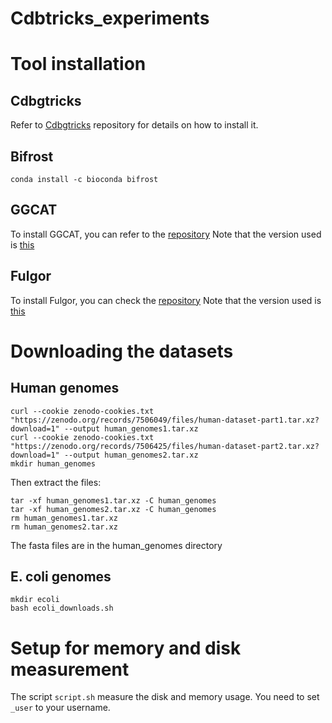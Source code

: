 # Cdbtricks_experiments
# Tool installation

## Cdbgtricks
Refer to [Cdbgtricks](https://github.com/khodor14/Cdbgtricks) repository for details on how to install it. 
## Bifrost
  ```
  conda install -c bioconda bifrost
  ```
## GGCAT
To install GGCAT, you can refer to the [repository](https://github.com/algbio/ggcat)
Note that the version used is [this](https://github.com/algbio/ggcat/commit/840d7f333a8fa62b982403c50aeaca6bb8d6cd51)
## Fulgor
To install Fulgor, you can check the [repository](https://github.com/jermp/fulgor)
Note that the version used is [this](https://github.com/jermp/fulgor/commit/5ac5699dfb258ef21a987688b8f75fc27b6ecaf8)


# Downloading the datasets
## Human genomes
```
curl --cookie zenodo-cookies.txt "https://zenodo.org/records/7506049/files/human-dataset-part1.tar.xz?download=1" --output human_genomes1.tar.xz
curl --cookie zenodo-cookies.txt "https://zenodo.org/records/7506425/files/human-dataset-part2.tar.xz?download=1" --output human_genomes2.tar.xz
mkdir human_genomes
```
Then extract the files:

```
tar -xf human_genomes1.tar.xz -C human_genomes
tar -xf human_genomes2.tar.xz -C human_genomes
rm human_genomes1.tar.xz
rm human_genomes2.tar.xz
```
The fasta files are in the human_genomes directory
## E. coli genomes
```
mkdir ecoli
bash ecoli_downloads.sh
```
# Setup for memory and disk measurement

The script ```script.sh``` measure the disk and memory usage. You need to set ```_user``` to your username.

